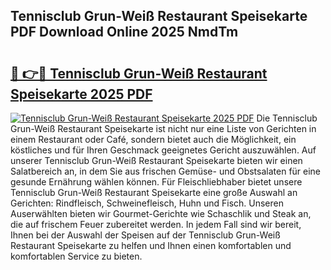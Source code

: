 ## Tennisclub Grun-Weiß Restaurant Speisekarte PDF Download Online 2025 NmdTm

# <h2><a href="http://gcdusfx.nevu.top/?p=Tennisclub+Grun-Wei%c3%9f+Restaurant+Speisekarte">🔗 👉🔴 Tennisclub Grun-Weiß Restaurant Speisekarte 2025 PDF</a></h2>

[![Tennisclub Grun-Weiß Restaurant Speisekarte 2025 PDF](https://i.imgur.com/dBaPXMq.png)](http://gcdusfx.nevu.top/?p=Tennisclub+Grun-Wei%c3%9f+Restaurant+Speisekarte)
Die Tennisclub Grun-Weiß Restaurant Speisekarte ist nicht nur eine Liste von Gerichten in einem Restaurant oder Café, sondern bietet auch die Möglichkeit, ein köstliches und für Ihren Geschmack geeignetes Gericht auszuwählen. Auf unserer Tennisclub Grun-Weiß Restaurant Speisekarte bieten wir einen Salatbereich an, in dem Sie aus frischen Gemüse- und Obstsalaten für eine gesunde Ernährung wählen können. Für Fleischliebhaber bietet unsere Tennisclub Grun-Weiß Restaurant Speisekarte eine große Auswahl an Gerichten: Rindfleisch, Schweinefleisch, Huhn und Fisch. Unseren Auserwählten bieten wir Gourmet-Gerichte wie Schaschlik und Steak an, die auf frischem Feuer zubereitet werden. In jedem Fall sind wir bereit, Ihnen bei der Auswahl der Speisen auf der Tennisclub Grun-Weiß Restaurant Speisekarte zu helfen und Ihnen einen komfortablen und komfortablen Service zu bieten.
